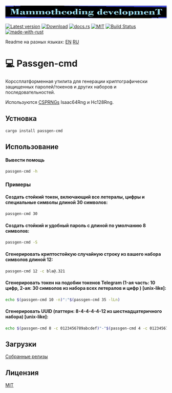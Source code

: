 ![alt text](./McDev_thin_900x70.png "McDev_thin_900x70.png")

[![Latest version](https://img.shields.io/crates/v/passgen-cmd.svg)](https://crates.io/crates/passgen-cmd)
[![Download](https://img.shields.io/crates/d/passgen-cmd.svg)](https://crates.io/crates/passgen-cmd)
[![docs.rs](https://docs.rs/passgen-cmd/badge.svg)](https://docs.rs/passgen-cmd/)
[![MIT](https://img.shields.io/badge/license-MIT-blue.svg)](https://choosealicense.com/licenses/mit/)
[![Build Status](https://github.com/mammothcoding/passgen-cmd/actions/workflows/rust.yml/badge.svg?event=push)](https://github.com/mammothcoding/passgen-cmd/actions/workflows/rust.yml)
[![made-with-rust](https://img.shields.io/badge/Made%20with-Rust-1f425f.svg)](https://www.rust-lang.org/)

Readme на разных языках:
[EN](https://github.com/mammothcoding/passgen-cmd/blob/master/README.md)
[RU](https://github.com/mammothcoding/passgen-cmd/blob/master/README.ru.md)

# 💻 Passgen-cmd

Корссплатформенная утилита для генерации криптографически защищенных паролей/токенов и других наборов и последовательностей.

Используются [CSPRNGs](https://rust-random.github.io/book/guide-rngs.html#cryptographically-secure-pseudo-random-number-generators-csprngs) Isaac64Rng и Hc128Rng.

## Устновка
```bash
cargo install passgen-cmd
```

## Использование

#### Вывести помощь
```bash
passgen-cmd -h
```
### Примеры
#### Создать стойкий токен, включающий все летералы, цифры и специальные символы длиной 30 символов:
```bash
passgen-cmd 30
```
#### Создать стойкий и удобный пароль с длиной по умолчанию 8 символов:
```bash
passgen-cmd -S
```
#### Сгенерировать криптостойкую случайную строку из вашего набора символов длиной 12:
```bash
passgen-cmd 12 -c bla@.321
```
#### Сгенерировать токен на подобии токенов Telegram (1-ая часть: 10 цифр, 2-ая: 30 символов из набора всех летералов и цифр ) [unix-like]:
```bash
echo $(passgen-cmd 10 -n)":"$(passgen-cmd 35 -lLn)
```
#### Сгенерировать UUID (паттерн: 8-4-4-4-4-12 из шестнадцатеричного набора) [unix-like]:
```bash
echo $(passgen-cmd 8 -c 0123456789abcdef)"-"$(passgen-cmd 4 -c 0123456789abcdef)"-"$(passgen-cmd 4 -c 0123456789abcdef)"-"$(passgen-cmd 4 -c 0123456789abcdef)"-"$(passgen-cmd 12 -c 0123456789abcdef)
```

## Загрузки
[Собранные релизы](https://github.com/mammothcoding/passgen-cmd/releases/)

## Лицензия
[MIT](https://choosealicense.com/licenses/mit/)